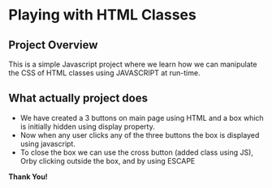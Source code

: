 # Playing with HTML Classes

## Project Overview
This is a simple Javascript project where we learn how we can manipulate the CSS of HTML classes using JAVASCRIPT at run-time.

## What actually project does
- We have created a 3 buttons on main page using HTML and a box which is initially hidden using display property. 
- Now when any user clicks any of the three buttons the box is displayed using javascript.
- To close the box we can use the cross button (added class using JS), Orby clicking outside the box, and by using ESCAPE

**Thank You!**
